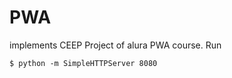 # PWA

implements CEEP Project of alura PWA course.
Run 

```
$ python -m SimpleHTTPServer 8080
```

